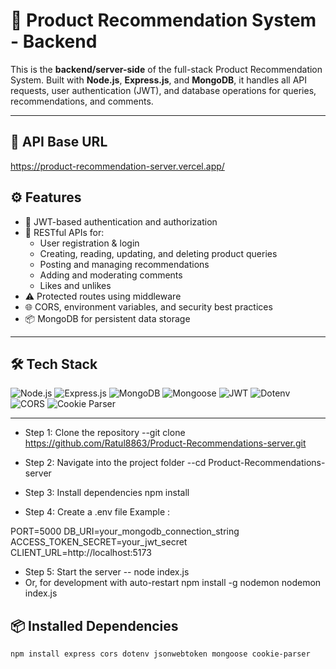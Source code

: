# 🔗 Product Recommendation System - Backend

This is the **backend/server-side** of the full-stack Product Recommendation System. Built with **Node.js**, **Express.js**, and **MongoDB**, it handles all API requests, user authentication (JWT), and database operations for queries, recommendations, and comments.

---

## 📁 API Base URL

https://product-recommendation-server.vercel.app/

## ⚙️ Features

- 🔐 JWT-based authentication and authorization
- 📩 RESTful APIs for:
  - User registration & login
  - Creating, reading, updating, and deleting product queries
  - Posting and managing recommendations
  - Adding and moderating comments
  - Likes and unlikes
- ⚠️ Protected routes using middleware
- 🌐 CORS, environment variables, and security best practices
- 📦 MongoDB for persistent data storage

---

## 🛠️ Tech Stack

![Node.js](https://img.shields.io/badge/Node.js-339933?style=for-the-badge&logo=nodedotjs&logoColor=white)
![Express.js](https://img.shields.io/badge/Express.js-000000?style=for-the-badge&logo=express&logoColor=white)
![MongoDB](https://img.shields.io/badge/MongoDB-47A248?style=for-the-badge&logo=mongodb&logoColor=white)
![Mongoose](https://img.shields.io/badge/Mongoose-880000?style=for-the-badge)
![JWT](https://img.shields.io/badge/JWT-000000?style=for-the-badge)
![Dotenv](https://img.shields.io/badge/Dotenv-232F3E?style=for-the-badge)
![CORS](https://img.shields.io/badge/CORS-4B32C3?style=for-the-badge)
![Cookie Parser](https://img.shields.io/badge/Cookie--parser-ffc107?style=for-the-badge)


---
- Step 1: Clone the repository
  --git clone https://github.com/Ratul8863/Product-Recommendations-server.git

- Step 2: Navigate into the project folder
  --cd Product-Recommendations-server

- Step 3: Install dependencies
npm install

- Step 4: Create a .env file 
Example :

PORT=5000
DB_URI=your_mongodb_connection_string
ACCESS_TOKEN_SECRET=your_jwt_secret
CLIENT_URL=http://localhost:5173

- Step 5: Start the server
-- node index.js
- Or, for development with auto-restart
npm install -g nodemon
nodemon index.js


## 📦 Installed Dependencies

```bash
npm install express cors dotenv jsonwebtoken mongoose cookie-parser


